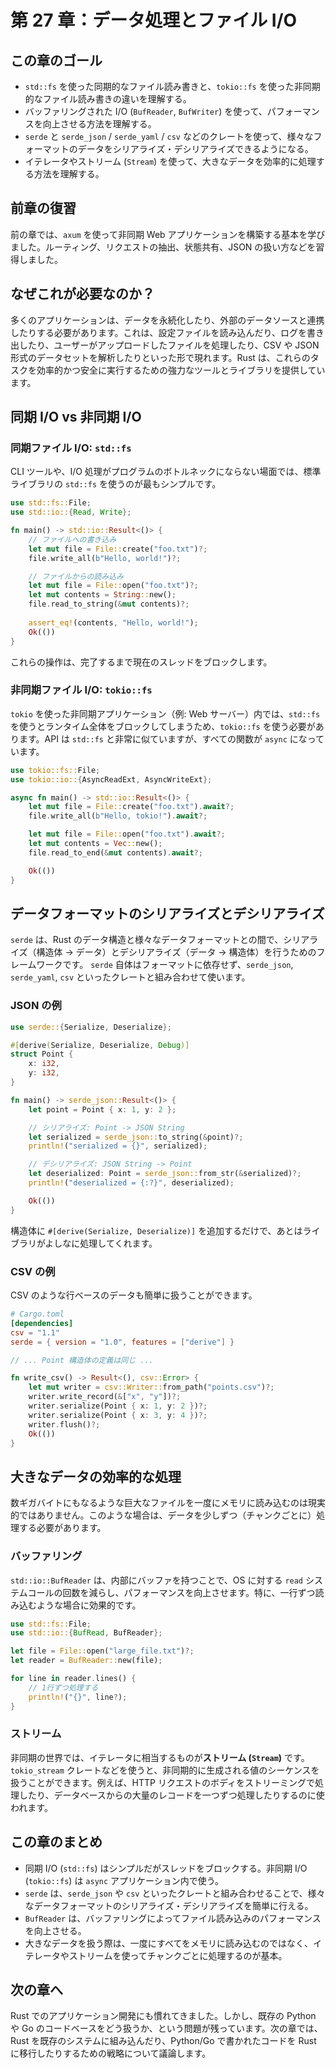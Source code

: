 # 第 27 章：データ処理とファイル I/O

## この章のゴール
- `std::fs` を使った同期的なファイル読み書きと、`tokio::fs` を使った非同期的なファイル読み書きの違いを理解する。
- バッファリングされた I/O (`BufReader`, `BufWriter`) を使って、パフォーマンスを向上させる方法を理解する。
- `serde` と `serde_json` / `serde_yaml` / `csv` などのクレートを使って、様々なフォーマットのデータをシリアライズ・デシリアライズできるようになる。
- イテレータやストリーム (`Stream`) を使って、大きなデータを効率的に処理する方法を理解する。

## 前章の復習
前の章では、`axum` を使って非同期 Web アプリケーションを構築する基本を学びました。ルーティング、リクエストの抽出、状態共有、JSON の扱い方などを習得しました。

## なぜこれが必要なのか？
多くのアプリケーションは、データを永続化したり、外部のデータソースと連携したりする必要があります。これは、設定ファイルを読み込んだり、ログを書き出したり、ユーザーがアップロードしたファイルを処理したり、CSV や JSON 形式のデータセットを解析したりといった形で現れます。Rust は、これらのタスクを効率的かつ安全に実行するための強力なツールとライブラリを提供しています。

## 同期 I/O vs 非同期 I/O

### 同期ファイル I/O: `std::fs`
CLI ツールや、I/O 処理がプログラムのボトルネックにならない場面では、標準ライブラリの `std::fs` を使うのが最もシンプルです。
```rust
use std::fs::File;
use std::io::{Read, Write};

fn main() -> std::io::Result<()> {
    // ファイルへの書き込み
    let mut file = File::create("foo.txt")?;
    file.write_all(b"Hello, world!")?;

    // ファイルからの読み込み
    let mut file = File::open("foo.txt")?;
    let mut contents = String::new();
    file.read_to_string(&mut contents)?;
    
    assert_eq!(contents, "Hello, world!");
    Ok(())
}
```
これらの操作は、完了するまで現在のスレッドをブロックします。

### 非同期ファイル I/O: `tokio::fs`
`tokio` を使った非同期アプリケーション（例: Web サーバー）内では、`std::fs` を使うとランタイム全体をブロックしてしまうため、`tokio::fs` を使う必要があります。API は `std::fs` と非常に似ていますが、すべての関数が `async` になっています。
```rust
use tokio::fs::File;
use tokio::io::{AsyncReadExt, AsyncWriteExt};

async fn main() -> std::io::Result<()> {
    let mut file = File::create("foo.txt").await?;
    file.write_all(b"Hello, tokio!").await?;

    let mut file = File::open("foo.txt").await?;
    let mut contents = Vec::new();
    file.read_to_end(&mut contents).await?;

    Ok(())
}
```

## データフォーマットのシリアライズとデシリアライズ
`serde` は、Rust のデータ構造と様々なデータフォーマットとの間で、シリアライズ（構造体 → データ）とデシリアライズ（データ → 構造体）を行うためのフレームワークです。
`serde` 自体はフォーマットに依存せず、`serde_json`, `serde_yaml`, `csv` といったクレートと組み合わせて使います。

### JSON の例
```rust
use serde::{Serialize, Deserialize};

#[derive(Serialize, Deserialize, Debug)]
struct Point {
    x: i32,
    y: i32,
}

fn main() -> serde_json::Result<()> {
    let point = Point { x: 1, y: 2 };

    // シリアライズ: Point -> JSON String
    let serialized = serde_json::to_string(&point)?;
    println!("serialized = {}", serialized);

    // デシリアライズ: JSON String -> Point
    let deserialized: Point = serde_json::from_str(&serialized)?;
    println!("deserialized = {:?}", deserialized);

    Ok(())
}
```
構造体に `#[derive(Serialize, Deserialize)]` を追加するだけで、あとはライブラリがよしなに処理してくれます。

### CSV の例
CSV のような行ベースのデータも簡単に扱うことができます。
```toml
# Cargo.toml
[dependencies]
csv = "1.1"
serde = { version = "1.0", features = ["derive"] }
```
```rust
// ... Point 構造体の定義は同じ ...

fn write_csv() -> Result<(), csv::Error> {
    let mut writer = csv::Writer::from_path("points.csv")?;
    writer.write_record(&["x", "y"])?;
    writer.serialize(Point { x: 1, y: 2 })?;
    writer.serialize(Point { x: 3, y: 4 })?;
    writer.flush()?;
    Ok(())
}
```

## 大きなデータの効率的な処理
数ギガバイトにもなるような巨大なファイルを一度にメモリに読み込むのは現実的ではありません。このような場合は、データを少しずつ（チャンクごとに）処理する必要があります。

### バッファリング
`std::io::BufReader` は、内部にバッファを持つことで、OS に対する `read` システムコールの回数を減らし、パフォーマンスを向上させます。特に、一行ずつ読み込むような場合に効果的です。
```rust
use std::fs::File;
use std::io::{BufRead, BufReader};

let file = File::open("large_file.txt")?;
let reader = BufReader::new(file);

for line in reader.lines() {
    // 1行ずつ処理する
    println!("{}", line?);
}
```

### ストリーム
非同期の世界では、イテレータに相当するものが**ストリーム (`Stream`)** です。`tokio_stream` クレートなどを使うと、非同期的に生成される値のシーケンスを扱うことができます。例えば、HTTP リクエストのボディをストリーミングで処理したり、データベースからの大量のレコードを一つずつ処理したりするのに使われます。

## この章のまとめ
- 同期 I/O (`std::fs`) はシンプルだがスレッドをブロックする。非同期 I/O (`tokio::fs`) は `async` アプリケーション内で使う。
- `serde` は、`serde_json` や `csv` といったクレートと組み合わせることで、様々なデータフォーマットのシリアライズ・デシリアライズを簡単に行える。
- `BufReader` は、バッファリングによってファイル読み込みのパフォーマンスを向上させる。
- 大きなデータを扱う際は、一度にすべてをメモリに読み込むのではなく、イテレータやストリームを使ってチャンクごとに処理するのが基本。

## 次の章へ
Rust でのアプリケーション開発にも慣れてきました。しかし、既存の Python や Go のコードベースをどう扱うか、という問題が残っています。次の章では、Rust を既存のシステムに組み込んだり、Python/Go で書かれたコードを Rust に移行したりするための戦略について議論します。

